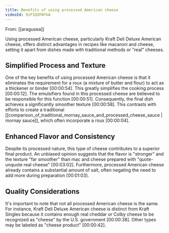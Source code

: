 ```yaml
---
title: Benefits of using processed American cheese
videoId: 9iP1QXFWYkA
---
```


From: [[aragusea]] <br/> 

Using processed American cheese, particularly Kraft Deli Deluxe American cheese, offers distinct advantages in recipes like macaroni and cheese, setting it apart from dishes made with traditional methods or "real" cheeses.

## Simplified Process and Texture
One of the key benefits of using processed American cheese is that it eliminates the requirement for a roux (a mixture of butter and flour) to act as a thickener or binder <a class="yt-timestamp" data-t="00:00:54">[00:00:54]</a>. This greatly simplifies the cooking process <a class="yt-timestamp" data-t="00:00:12">[00:00:12]</a>. The emulsifiers found in this processed cheese are believed to be responsible for this function <a class="yt-timestamp" data-t="00:00:51">[00:00:51]</a>. Consequently, the final dish achieves a significantly smoother texture <a class="yt-timestamp" data-t="00:00:58">[00:00:58]</a>. This contrasts with efforts to create a traditional [[comparison_of_traditional_mornay_sauce_and_processed_cheese_sauce | mornay sauce]], which often incorporate a roux <a class="yt-timestamp" data-t="00:00:04">[00:00:04]</a>.

## Enhanced Flavor and Consistency
Despite its processed nature, this type of cheese contributes to a superior final product. An unbiased opinion suggests that the flavor is "stronger" and the texture "far smoother" than mac and cheese prepared with "quote-unquote real cheese" <a class="yt-timestamp" data-t="00:03:02">[00:03:02]</a>. Furthermore, processed American cheese already contains a substantial amount of salt, often negating the need to add more during preparation <a class="yt-timestamp" data-t="00:01:03">[00:01:03]</a>.

## Quality Considerations
It's important to note that not all processed American cheese is the same. For instance, Kraft Deli Deluxe American cheese is distinct from Kraft Singles because it contains enough real cheddar or Colby cheese to be recognized as "cheese" by the U.S. government <a class="yt-timestamp" data-t="00:00:38">[00:00:38]</a>. Other types may be labeled as "cheese product" <a class="yt-timestamp" data-t="00:00:42">[00:00:42]</a>.